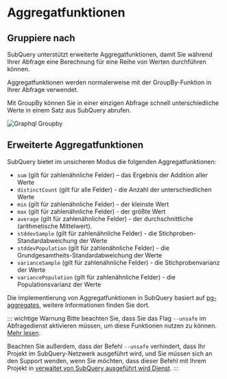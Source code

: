 # Aggregatfunktionen

## Gruppiere nach

SubQuery unterstützt erweiterte Aggregatfunktionen, damit Sie während Ihrer Abfrage eine Berechnung für eine Reihe von Werten durchführen können.

Aggregatfunktionen werden normalerweise mit der GroupBy-Funktion in Ihrer Abfrage verwendet.

Mit GroupBy können Sie in einer einzigen Abfrage schnell unterschiedliche Werte in einem Satz aus SubQuery abrufen.

![Graphql Groupby](/assets/img/graphql_aggregation.png)

## Erweiterte Aggregatfunktionen

SubQuery bietet im unsicheren Modus die folgenden Aggregatfunktionen:

- `sum` (gilt für zahlenähnliche Felder) – das Ergebnis der Addition aller Werte
- `distinctCount` (gilt für alle Felder) - die Anzahl der unterschiedlichen Werte
- `min` (gilt für zahlenähnliche Felder) - der kleinste Wert
- `max` (gilt für zahlenähnliche Felder) - der größte Wert
- `average` (gilt für zahlenähnliche Felder) - der durchschnittliche (arithmetische Mittelwert).
- `stddevSample` (gilt für zahlenähnliche Felder) - die Stichproben-Standardabweichung der Werte
- `stddevPopulation` (gilt für zahlenähnliche Felder) - die Grundgesamtheits-Standardabweichung der Werte
- `varianceSample` (gilt für zahlenähnliche Felder) - die Stichprobenvarianz der Werte
- `variancePopulation` (gilt für zahlenähnliche Felder) - die Populationsvarianz der Werte

Die Implementierung von Aggregatfunktionen in SubQuery basiert auf [pg-aggregates](https://github.com/graphile/pg-aggregates), weitere Informationen finden Sie dort.

::: wichtige Warnung Bitte beachten Sie, dass Sie das Flag `--unsafe` im Abfragedienst aktivieren müssen, um diese Funktionen nutzen zu können. [Mehr lesen](./references.md#unsafe-query-service).

Beachten Sie außerdem, dass der Befehl `--unsafe` verhindert, dass Ihr Projekt im SubQuery-Netzwerk ausgeführt wird, und Sie müssen sich an den Support wenden, wenn Sie möchten, dass dieser Befehl mit Ihrem Projekt in [verwaltet von SubQuery ausgeführt wird Dienst](https://project.subquery.network). :::
